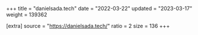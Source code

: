 +++
title = "danielsada.tech"
date = "2022-03-22"
updated = "2023-03-17"
weight = 139362

[extra]
source = "https://danielsada.tech/"
ratio = 2
size = 136
+++
